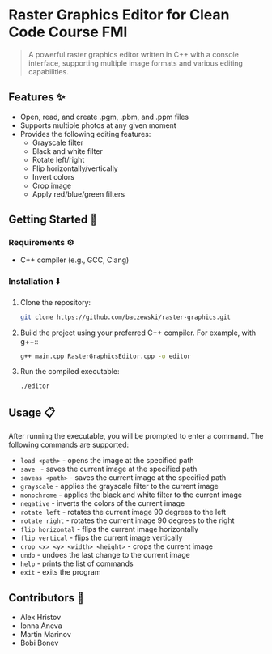 # Raster Graphics Editor for Clean Code Course FMI

> A powerful raster graphics editor written in C++ with a console interface, supporting multiple image formats and various editing capabilities.

## Features ✨

- Open, read, and create .pgm, .pbm, and .ppm files
- Supports multiple photos at any given moment
- Provides the following editing features:
  - Grayscale filter
  - Black and white filter
  - Rotate left/right
  - Flip horizontally/vertically
  - Invert colors
  - Crop image
  - Apply red/blue/green filters

## Getting Started 🚀

### Requirements ⚙️

- C++ compiler (e.g., GCC, Clang)

### Installation ⬇️

1. Clone the repository:

   ```bash
   git clone https://github.com/baczewski/raster-graphics.git
   ```

2. Build the project using your preferred C++ compiler. For example, with g++::

   ```bash
   g++ main.cpp RasterGraphicsEditor.cpp -o editor
   ```

3. Run the compiled executable:

   ```bash
   ./editor
   ```

## Usage 📋

After running the executable, you will be prompted to enter a command. The following commands are supported:
- `load <path>` - opens the image at the specified path
- `save ` - saves the current image at the specified path
- `saveas <path>` - saves the current image at the specified path
- `grayscale` - applies the grayscale filter to the current image
- `monochrome` - applies the black and white filter to the current image
- `negative` - inverts the colors of the current image
- `rotate left` - rotates the current image 90 degrees to the left
- `rotate right` - rotates the current image 90 degrees to the right
- `flip horizontal` - flips the current image horizontally
- `flip vertical` - flips the current image vertically
- `crop <x> <y> <width> <height>` - crops the current image
- `undo` - undoes the last change to the current image
- `help` - prints the list of commands
- `exit` - exits the program

## Contributors 🤝

- Alex Hristov
- Ionna Aneva
- Martin Marinov
- Bobi Bonev